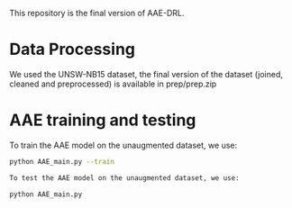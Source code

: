 This repository is the final version of AAE-DRL.

# Data Processing
We used the UNSW-NB15 dataset, the final version of the dataset (joined, cleaned and preprocessed) is available in prep/prep.zip

# AAE training and testing
To train the AAE model on the unaugmented dataset, we use:
```bash
python AAE_main.py --train

To test the AAE model on the unaugmented dataset, we use:

python AAE_main.py
